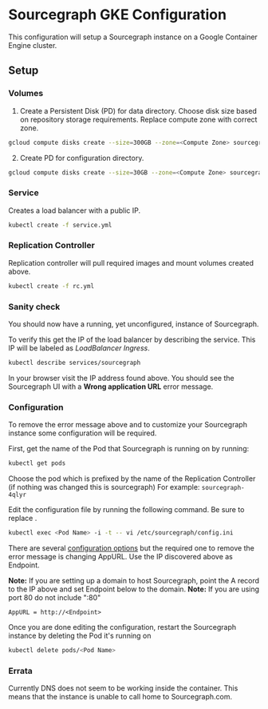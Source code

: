 # Sourcegraph GKE Configuration

This configuration will setup a Sourcegraph instance on a Google Container Engine cluster.
## Setup
### Volumes
1. Create a Persistent Disk (PD) for data directory. Choose disk size based on repository storage requirements. Replace compute zone with correct zone.
```bash
gcloud compute disks create --size=300GB --zone=<Compute Zone> sourcegraph-data
```
2. Create PD for configuration directory.
```bash
gcloud compute disks create --size=30GB --zone=<Compute Zone> sourcegraph-config
```

### Service
Creates a load balancer with a public IP.
```bash
kubectl create -f service.yml
```

### Replication Controller
Replication controller will pull required images and mount volumes created above.
```bash
kubectl create -f rc.yml
```

### Sanity check
You should now have a running, yet unconfigured, instance of Sourcegraph.

To verify this get the IP of the load balancer by describing the service. This IP will be labeled as *LoadBalancer Ingress*.
```bash
kubectl describe services/sourcegraph
```

In your browser visit the IP address found above. You should see the Sourcegraph UI with a **Wrong application URL** error message.

### Configuration
To remove the error message above and to customize your Sourcegraph instance some configuration will be required.

First, get the name of the Pod that Sourcegraph is running on by running:
```bash
kubectl get pods
```

Choose the pod which is prefixed by the name of the Replication Controller (if nothing was changed this is sourcegraph)
For example: `sourcegraph-4qlyr`

Edit the configuration file by running the following command. Be sure to replace **<Pod Name>**.
```bash
kubectl exec <Pod Name> -i -t -- vi /etc/sourcegraph/config.ini 
```
There are several [configuration options](https://src.sourcegraph.com/sourcegraph/.docs/config/) but the required one to remove the error message is changing AppURL.
Use the IP discovered above as Endpoint.

**Note:** If you are setting up a domain to host Sourcegraph, point the A record to the IP above and set Endpoint below to the domain.
**Note:** If you are using port 80 do not include ":80"
```
AppURL = http://<Endpoint>
```

Once you are done editing the configuration, restart the Sourcegraph instance by deleting the Pod it's running on
```bash
kubectl delete pods/<Pod Name>
```

### Errata
Currently DNS does not seem to be working inside the container. This means that the instance is unable to call home to Sourcegraph.com.





